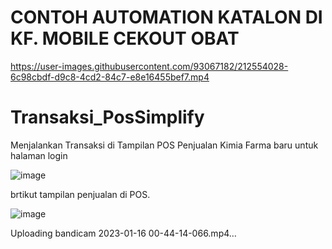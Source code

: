 # CONTOH AUTOMATION KATALON DI KF. MOBILE CEKOUT OBAT 
https://user-images.githubusercontent.com/93067182/212554028-6c98cbdf-d9c8-4cd2-84c7-e8e16455bef7.mp4


# Transaksi_PosSimplify
Menjalankan Transaksi di Tampilan POS Penjualan Kimia Farma baru 
untuk halaman login 

![image](https://user-images.githubusercontent.com/93067182/212527291-8efb626b-830b-40d5-a82f-271788eb2604.png)

brtikut tampilan penjualan di POS.

![image](https://user-images.githubusercontent.com/93067182/212527261-87ac60d5-884e-449d-b9e4-48068261fc94.png)


Uploading bandicam 2023-01-16 00-44-14-066.mp4…


